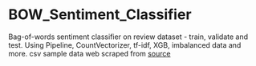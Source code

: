 # BOW_Sentiment_Classifier
Bag-of-words sentiment classifier on review dataset - train, validate and test. Using Pipeline, CountVectorizer, tf-idf, XGB, imbalanced data and more.
csv sample data web scraped from [source](https://www.trustpilot.com/review/gopupsocks.com)
